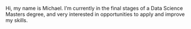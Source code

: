 Hi, my name is Michael.
I’m currently in the final stages of a Data Science Masters degree, and very interested in opportunities to apply and improve my skills.

<!---
Micko71/Micko71 is a ✨ special ✨ repository because its `README.md` (this file) appears on your GitHub profile.
You can click the Preview link to take a look at your changes.
--->
